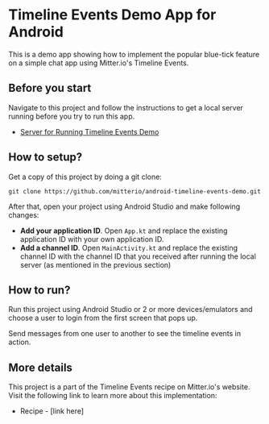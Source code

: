 # Timeline Events Demo App for Android
This is a demo app showing how to implement the popular blue-tick feature on a simple chat app using Mitter.io's Timeline Events.

## Before you start

Navigate to this project and follow the instructions to get a local server running before you try to run this app.

* [Server for Running Timeline Events Demo](https://github.com/mitterio/server-timeline-events-demo)

## How to setup?

Get a copy of this project by doing a git clone:

```
git clone https://github.com/mitterio/android-timeline-events-demo.git
```

After that, open your project using Android Studio and make following changes:

* **Add your application ID**. Open `App.kt` and replace the existing application ID with your own application ID.
* **Add a channel ID**. Open `MainActivity.kt` and replace the existing channel ID with the channel ID that you received after running the local server (as mentioned in the previous section)

## How to run?

Run this project using Android Studio or 2 or more devices/emulators and choose a user to login from the first screen that pops up.

Send messages from one user to another to see the timeline events in action.

## More details

This project is a part of the Timeline Events recipe on Mitter.io's website. Visit the following link to learn more about this implementation:

* Recipe - [link here]
